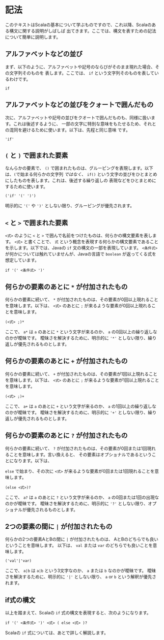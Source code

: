 # 記法

このテキストはScalaの基本について学ぶものですので、これ以降、Scalaのある構文に関する説明がしばしば
出てきます。ここでは、構文を表すための記法について簡単に説明します。


## アルファベットなどの並び

まず、以下のように、アルファベットや記号のならびがそのまま現れた場合、その文字列そのものを
表します。ここでは、 `if` という文字列そのものを表しているわけです。

```
if
```

## アルファベットなどの並びをクォートで囲んだもの

次に、アルファベットや記号の並びをクオートで囲んだものも、同様に扱います。これは後述するように、
一部の文字に特別な意味をもたせるため、それとの混同を避けるために使います。以下は、先程と同じ意味
です。

```
'if'
```

## `(` と `)` で囲まれた要素

なんらかの要素で、 `()` で囲まれたものは、グルーピングを表現します。以下は、`(`で始まる何らかの文字列
*ではなく*、 `if()` という文字の並びをひとまとめにしたものを表します。これは、後述する繰り返しの
表現などをひとまとめにするために使います。

```
('if' '(' ')')
```

明示的に `'('` や `')'` としない限り、グルーピングが優先されます。

## `<` と `>` で囲まれた要素

`<式>` のように `<` と `>` で囲んで名前をつけたものは、何らかの構文要素を表します。
`<式>` と書くことで、 `式` という概念を表現する何らかの構文要素であることを示します。以下では、Javaの
`if` 文の構文の一部を表現しています。 `<条件式>` が何かについては触れていませんが、Javaの言語で
`boolean` が返ってくる式を想定しています。

```
if '(' <条件式> ')'
```

## 何らかの要素のあとに `*` が付加されたもの

何らかの要素に続いて、 `*` が付加されたものは、その要素が0回以上現れることを意味します。以下は、
`<式>` のあとに `;` が来るような要素が0回以上現れることを意味します。

```
(<式> ;)*
```

ここで、 `a*` は `a` のあとに `*` という文字が来るのか、 `a` の0回以上の繰り返しなのかが曖昧です。
曖昧さを解決するために、明示的に `'*'` としない限り、繰り返しが優先されるものとします。

## 何らかの要素のあとに `+` が付加されたもの

何らかの要素に続いて、 `+` が付加されたものは、その要素が1回以上現れることを意味します。以下は、
`<式>` のあとに `;` が来るような要素が1回以上現れることを意味します。

```
(<式> ;)+
```

ここで、 `a+` は `a` のあとに `+` という文字が来るのか、 `a` の1回以上の繰り返しなのかが曖昧です。
曖昧さを解決するために、明示的に `'+'` としない限り、繰り返しが優先されるものとします。

## 何らかの要素のあとに `?` が付加されたもの

何らかの要素に続いて、 `?` が付加されたものは、その要素が0回または1回現れることを意味します。言い換えると、
その要素はオプショナルであるということになります。以下は、

`else` で始まり、その次に `<式>` が来るような要素が0回または1回現れることを意味します。

```
(else <式>)?
```

ここで、 `a?` は `a` のあとに `?` という文字が来るのか、 `a` の0回または1回の出現なのかが曖昧です。
曖昧さを解決するために、明示的に `'?'` としない限り、オプショナルが優先されるものとします。

## 2つの要素の間に `|` が付加されたもの

何らかの2つの要素AとBの間に `|` が付加されたものは、 AとBのどちらでも良いということを意味します。
以下は、 `val` または `var` のどちらでも良いことを意味します。

```
('val'|'var)
```

ここで、 `a|b` は `a|b` という3文字なのか、 `a` または `b` なのかが曖昧です。
曖昧さを解決するために、明示的に `'|'` としない限り、 `a` or `b` という解釈が優先されます。

## if式の構文

以上を踏まえて、Scalaの `if` 式の構文を表現すると、次のようになります。

```
if '(' <条件式> ')' <式> ( else <式> )?
```

Scalaの `if` 式については、あとで詳しく解説します。
